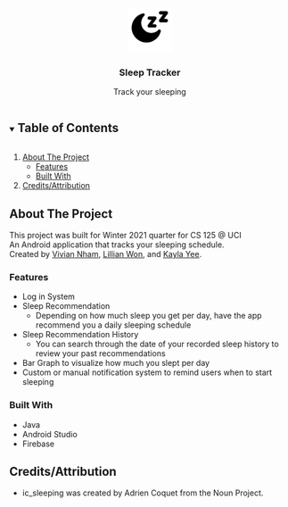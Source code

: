 <!-- PROJECT LOGO -->
<br />
<p align="center">
  <a href="https://github.com/lilwon/CS125-Project">
    <img src="images/sleeping.png" alt="Logo" width="80" height="80">
  </a>

  <h3 align="center">Sleep Tracker</h3>

  <p align="center">
    Track your sleeping
</p>

<!-- TABLE OF CONTENTS -->
<details open="open">
  <summary><h2 style="display: inline-block">Table of Contents</h2></summary>
  <ol>
    <li>
      <a href="#about-the-project">About The Project</a>
      <ul>
        <li><a href="#features">Features</a></li>
        <li><a href="#built-with">Built With</a></li>
      </ul>
    </li>
    <li><a href="#credits">Credits/Attribution</a></li>
  </ol>
</details>

<!-- About -->
## About The Project
This project was built for Winter 2021 quarter for CS 125 @ UCI <br>
An Android application that tracks your sleeping schedule. <br>
Created by [Vivian Nham](https://github.com/Vivian72), [Lillian Won](https://github.com/lilwon), and [Kayla Yee](https://github.com/yeekj).

### Features
* Log in System
* Sleep Recommendation 
  * Depending on how much sleep you get per day, have the app recommend you a daily sleeping schedule
* Sleep Recommendation History
  * You can search through the date of your recorded sleep history to review your past recommendations
* Bar Graph to visualize how much you slept per day
* Custom or manual notification system to remind users when to start sleeping

### Built With
* Java 
* Android Studio 
* Firebase


<!-- Credits -->
## Credits/Attribution 
* ic_sleeping was created by Adrien Coquet from the Noun Project. 
